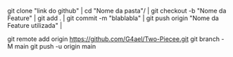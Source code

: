 git clone "link do github" |
cd "Nome da pasta"/ |
git checkout -b "Nome da Feature" |
git add . |
git commit -m "blablabla" |
git push origin "Nome da Feature utilizada" |

git remote add origin https://github.com/G4ael/Two-Piecee.git
git branch -M main
git push -u origin main